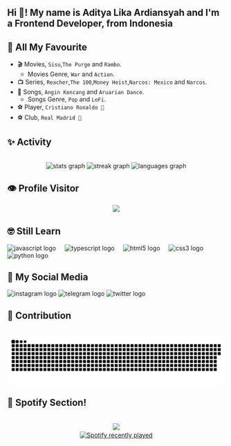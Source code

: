 <h2 align="left">Hi 👋! My name is Aditya Lika Ardiansyah and I'm a Frontend Developer, from Indonesia</h2>

## 📌 All My Favourite

- 🎬 Movies, `Sisu`,`The Purge` and `Rambo`.
   - Movies Genre, `War` and `Action`.
- 📺 Series, `Reacher`,`The 100`,`Money Heist`,`Narcos: Mexico` and `Narcos`.
- 🎵 Songs, `Angin Kencang` and `Aruarian Dance`.
  - Songs Genre, `Pop` and `LoFi`.
- ⚽ Player, `Cristiano Ronaldo 🐐`
- ⚽ Club, `Real Madrid 👑`


## ✨ Activity

<br clear="both">

<div align="center">
  <img src="https://github-readme-stats.vercel.app/api?username=Aditya-Lika-Ardiansyah&hide_title=false&hide_rank=false&show_icons=true&include_all_commits=true&count_private=true&disable_animations=false&theme=dracula&locale=en&hide_border=false" height="150" alt="stats graph"  />
  <img src="https://streak-stats.demolab.com?user=Aditya-Lika-Ardiansyah&locale=en&mode=daily&theme=dracula&hide_border=false&border_radius=5" height="150" alt="streak graph"  />
  <img src="https://github-readme-stats.vercel.app/api/top-langs?username=Aditya-Lika-Ardiansyah&locale=en&hide_title=false&layout=compact&card_width=320&langs_count=5&theme=gruvbox&hide_border=false" height="150" alt="languages graph"  />
</div>

## 👁️ Profile Visitor

<div align="center">
  <img src="https://profile-counter.glitch.me/Aditya-Lika-Ardiansyah/count.svg?"  />
</div>

## 🤓 Still Learn 

<div align="left">
  <img src="https://cdn.jsdelivr.net/gh/devicons/devicon/icons/javascript/javascript-original.svg" height="30" alt="javascript logo"  />
  <img width="12" />
  <img src="https://cdn.jsdelivr.net/gh/devicons/devicon/icons/typescript/typescript-original.svg" height="30" alt="typescript logo"  />
  <img width="12" />
  <img src="https://cdn.jsdelivr.net/gh/devicons/devicon/icons/html5/html5-original.svg" height="30" alt="html5 logo"  />
  <img width="12" />
  <img src="https://cdn.jsdelivr.net/gh/devicons/devicon/icons/css3/css3-original.svg" height="30" alt="css3 logo"  />
  <img width="12" />
  <img src="https://cdn.jsdelivr.net/gh/devicons/devicon/icons/python/python-original.svg" height="30" alt="python logo"  />
</div>

## 📱 My Social Media

<div align="left">
  <img src="https://img.shields.io/static/v1?message=Instagram&logo=instagram&label=&color=E4405F&logoColor=white&labelColor=&style=for-the-badge" height="35" alt="instagram logo"  />
  <img src="https://img.shields.io/static/v1?message=Telegram&logo=telegram&label=&color=2CA5E0&logoColor=white&labelColor=&style=for-the-badge" height="35" alt="telegram logo"  />
  <img src="https://img.shields.io/static/v1?message=Twitter&logo=twitter&label=&color=1DA1F2&logoColor=white&labelColor=&style=for-the-badge" height="35" alt="twitter logo"  />
</div>

## 🌲 Contribution

<br clear="both">

<img src="https://raw.githubusercontent.com/Aditya-Lika-Ardiansyah/Aditya-Lika-Ardiansyah/output/snake.svg" alt="Snake animation" />

## 🎼 Spotify Section!

<br clear="both">
<div align="center">
  <img src="https://spotify-recently-zeta.vercel.app/api?theme=dark&rainbow=true"  />
</div>

<div align="center">
  <a href="https://open.spotify.com/user/31xz33nt746jc77kkrrmmpvmoa7y">
    <img src="https://spotify-recently-played-readme.vercel.app/api?user=31xz33nt746jc77kkrrmmpvmoa7y&count=10" alt="Spotify recently played"  />
  </a>
</div>

###
